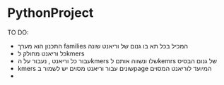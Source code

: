 # PythonProject

TO DO:

* התכנון הוא מערך families המכיל בכל תא בו גנום של וריאנט שונה
* כל וריאנט מחולק לkmers 
* עבור כל וריאנט , נעבור על הkmers שלו ונשווה אותם לkemrs של גנום הבסיס 
* kmers שונים עבור וריאנט מסוים יש לשמור בpage המיועד לוריאנט המסוים
* 

